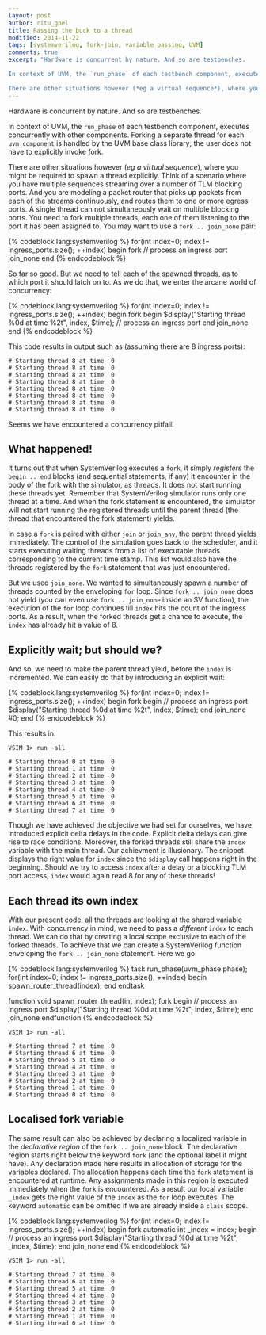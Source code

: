 ```yaml
---
layout: post
author: ritu_goel
title: Passing the buck to a thread
modified: 2014-11-22
tags: [systemverilog, fork-join, variable passing, UVM]
comments: true
excerpt: "Hardware is concurrent by nature. And so are testbenches.

In context of UVM, the `run_phase` of each testbench component, executes concurrently with other components. Forking a separate thread for each `uvm_component` is handled by the UVM base class library; the user does not have to explicitly invoke fork.

There are other situations however (*eg a virtual sequence*), where you might be required to spawn a thread explicitly."
---
```


Hardware is concurrent by nature. And so are testbenches.

In context of UVM, the `run_phase` of each testbench component, executes concurrently with other components. Forking a separate thread for each `uvm_component` is handled by the UVM base class library; the user does not have to explicitly invoke fork.

There are other situations however (*eg a virtual sequence*), where you might be required to spawn a thread explicitly. Think of a scenario where you have multiple sequences streaming over a number of TLM blocking ports. And you are modeling a packet router that picks up packets from each of the streams continuously, and routes them to one or more egress ports. A single thread can not simultaneously wait on multiple blocking ports. You need to fork multiple threads, each one of them listening to the port it has been assigned to. You may want to use a `fork .. join_none` pair:

{% codeblock lang:systemverilog %}
for(int index=0; index != ingress_ports.size(); ++index) begin
   fork
      // process an ingress port
   join_none
end
{% endcodeblock %}

So far so good. But we need to tell each of the spawned threads, as to which port it should latch on to. As we do that, we enter the arcane world of concurrency:

{% codeblock lang:systemverilog %}
for(int index=0; index != ingress_ports.size(); ++index) begin
   fork
      begin
	 $display("Starting thread %0d at time %2t", index, $time);
         // process an ingress port
      end
   join_none
end
{% endcodeblock %}

This code results in output such as (assuming there are 8 ingress ports):

```
# Starting thread 8 at time  0
# Starting thread 8 at time  0
# Starting thread 8 at time  0
# Starting thread 8 at time  0
# Starting thread 8 at time  0
# Starting thread 8 at time  0
# Starting thread 8 at time  0
# Starting thread 8 at time  0
```

Seems we have encountered a concurrency pitfall!

## What happened!

It turns out that when SystemVerilog executes a `fork`, it simply *registers* the `begin .. end` blocks (and sequential statements, if any) it encounter in the body of the fork with the simulator, as threads. It does not start running these threads yet. Remember that SystemVerilog simulator runs only one thread at a time. And when the fork statement is encountered, the simulator will not start running the registered threads until the parent thread (the thread that encountered the fork statement) yields.

In case a `fork` is paired with either `join` or `join_any`, the parent thread yields immediately. The control of the simulation goes back to the scheduler, and it starts executing waiting threads from a list of executable threads corresponding to the current time stamp. This list would also have the threads registered by the `fork` statement that was just encountered.

But we used `join_none`. We wanted to simultaneously spawn a number of threads counted by the enveloping `for` loop. Since `fork .. join_none` does not yield (you can even use `fork .. join_none` inside an SV function), the execution of the `for` loop continues till `index` hits the count of the ingress ports. As a result, when the forked threads get a chance to execute, the `index` has already hit a value of 8.

## Explicitly wait; but should we?

And so, we need to make the parent thread yield, before the `index` is incremented. We can easily do that by introducing an explicit wait:

{% codeblock lang:systemverilog %}
for(int index=0; index != ingress_ports.size(); ++index) begin
   fork
      begin
	 // process an ingress port
	 $display("Starting thread %0d at time %2t", index, $time);
      end
   join_none
   #0;
end
{% endcodeblock %}

This results in:

```
VSIM 1> run -all

# Starting thread 0 at time  0
# Starting thread 1 at time  0
# Starting thread 2 at time  0
# Starting thread 3 at time  0
# Starting thread 4 at time  0
# Starting thread 5 at time  0
# Starting thread 6 at time  0
# Starting thread 7 at time  0
```

Though we have achieved the objective we had set for ourselves, we have introduced explicit delta delays in the code. Explicit delta delays can give rise to race conditions. Moreover, the forked threads still share the `index` variable with the main thread. Our achievment is illusionary. The snippet displays the right value for `index` since the `$display` call happens right in the beginning. Should we try to access `index` after a delay or a blocking TLM port access, `index` would again read 8 for any of these threads!

## Each thread its own index

With our present code, all the threads are looking at the shared variable `index`. With concurrency in mind, we need to pass a *different* `index` to each thread. We can do that by creating a local scope exclusive to each of the forked threads. To achieve that we can create a SystemVerilog function enveloping the `fork .. join_none` statement. Here we go:

{% codeblock lang:systemverilog %}
task run_phase(uvm_phase phase);
   for(int index=0; index != ingress_ports.size(); ++index) begin
      spawn_router_thread(index);
   end
endtask

function void spawn_router_thread(int index);
   fork
      begin
         // process an ingress port
         $display("Starting thread %0d at time %2t", index, $time);
      end
   join_none
endfunction
{% endcodeblock %}

```
VSIM 1> run -all

# Starting thread 7 at time  0
# Starting thread 6 at time  0
# Starting thread 5 at time  0
# Starting thread 4 at time  0
# Starting thread 3 at time  0
# Starting thread 2 at time  0
# Starting thread 1 at time  0
# Starting thread 0 at time  0
```

## Localised fork variable

The same result can also be achieved by declaring a localized variable in the *declarative region* of the `fork .. join_none` block. The declarative region starts right below the keyword `fork` (and the optional label it might have). Any declaration made here results in allocation of storage for the variables declared. The allocation happens each time the `fork` statement is encountered at runtime. Any assignments made in this region is executed immediately when the `fork` is encountered. As a result our local variable `_index` gets the right value of the `index` as the `for` loop executes. The keyword `automatic` can be omitted if we are already inside a `class` scope.

{% codeblock lang:systemverilog %}
for(int index=0; index != ingress_ports.size(); ++index) begin
   fork
      automatic int _index = index;
      begin
	 // process an ingress port
	 $display("Starting thread %0d at time %2t", _index, $time);
      end
   join_none
end
{% endcodeblock %}


```
VSIM 1> run -all

# Starting thread 7 at time  0
# Starting thread 6 at time  0
# Starting thread 5 at time  0
# Starting thread 4 at time  0
# Starting thread 3 at time  0
# Starting thread 2 at time  0
# Starting thread 1 at time  0
# Starting thread 0 at time  0
```
